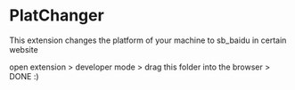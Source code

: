 # PlatChanger

This extension changes the platform of your machine to sb_baidu in certain website

open extension > developer mode > drag this folder into the browser > DONE :)
